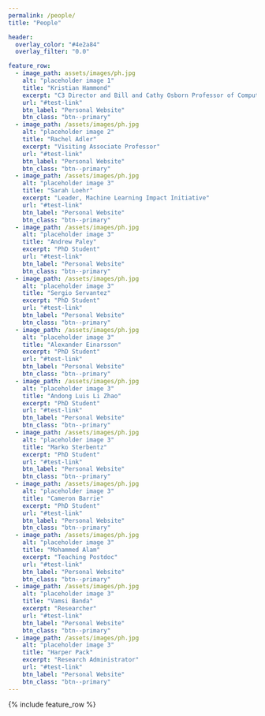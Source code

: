 ```yaml
---
permalink: /people/
title: "People"

header:
  overlay_color: "#4e2a84"
  overlay_filter: "0.0"

feature_row:
  - image_path: assets/images/ph.jpg
    alt: "placeholder image 1"
    title: "Kristian Hammond"
    excerpt: "C3 Director and Bill and Cathy Osborn Professor of Computer Science"
    url: "#test-link"
    btn_label: "Personal Website"
    btn_class: "btn--primary"
  - image_path: /assets/images/ph.jpg
    alt: "placeholder image 2"
    title: "Rachel Adler"
    excerpt: "Visiting Associate Professor"
    url: "#test-link"
    btn_label: "Personal Website"
    btn_class: "btn--primary"
  - image_path: /assets/images/ph.jpg
    alt: "placeholder image 3"
    title: "Sarah Loehr"
    excerpt: "Leader, Machine Learning Impact Initiative"
    url: "#test-link"
    btn_label: "Personal Website"
    btn_class: "btn--primary"
  - image_path: /assets/images/ph.jpg
    alt: "placeholder image 3"
    title: "Andrew Paley"
    excerpt: "PhD Student"
    url: "#test-link"
    btn_label: "Personal Website"
    btn_class: "btn--primary"
  - image_path: /assets/images/ph.jpg
    alt: "placeholder image 3"
    title: "Sergio Servantez"
    excerpt: "PhD Student"
    url: "#test-link"
    btn_label: "Personal Website"
    btn_class: "btn--primary"
  - image_path: /assets/images/ph.jpg
    alt: "placeholder image 3"
    title: "Alexander Einarsson"
    excerpt: "PhD Student"
    url: "#test-link"
    btn_label: "Personal Website"
    btn_class: "btn--primary"
  - image_path: /assets/images/ph.jpg
    alt: "placeholder image 3"
    title: "Andong Luis Li Zhao"
    excerpt: "PhD Student"
    url: "#test-link"
    btn_label: "Personal Website"
    btn_class: "btn--primary"
  - image_path: /assets/images/ph.jpg
    alt: "placeholder image 3"
    title: "Marko Sterbentz"
    excerpt: "PhD Student"
    url: "#test-link"
    btn_label: "Personal Website"
    btn_class: "btn--primary"
  - image_path: /assets/images/ph.jpg
    alt: "placeholder image 3"
    title: "Cameron Barrie"
    excerpt: "PhD Student"
    url: "#test-link"
    btn_label: "Personal Website"
    btn_class: "btn--primary"
  - image_path: /assets/images/ph.jpg
    alt: "placeholder image 3"
    title: "Mohammed Alam"
    excerpt: "Teaching Postdoc"
    url: "#test-link"
    btn_label: "Personal Website"
    btn_class: "btn--primary"
  - image_path: /assets/images/ph.jpg
    alt: "placeholder image 3"
    title: "Vamsi Banda"
    excerpt: "Researcher"
    url: "#test-link"
    btn_label: "Personal Website"
    btn_class: "btn--primary"
  - image_path: /assets/images/ph.jpg
    alt: "placeholder image 3"
    title: "Harper Pack"
    excerpt: "Research Administrator"
    url: "#test-link"
    btn_label: "Personal Website"
    btn_class: "btn--primary"
---
```


{% include feature_row %}

